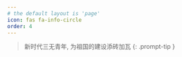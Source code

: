 ```yaml
---
# the default layout is 'page'
icon: fas fa-info-circle
order: 4
---
```


> 新时代三无青年, 为祖国的建设添砖加瓦
{: .prompt-tip }
